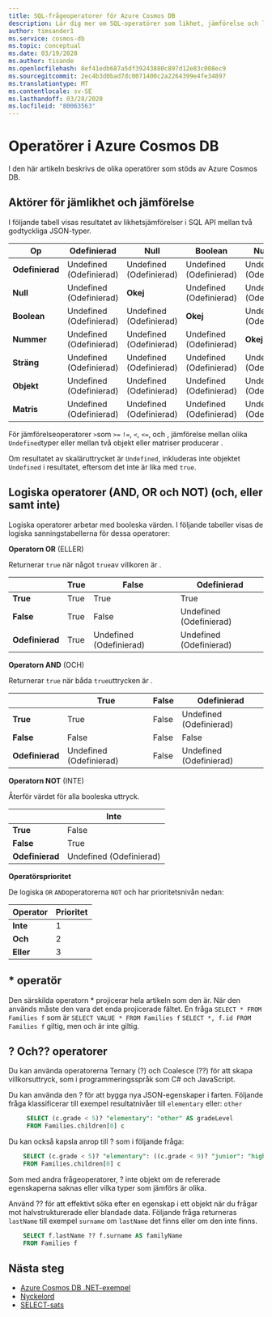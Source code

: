 ```yaml
---
title: SQL-frågeoperatorer för Azure Cosmos DB
description: Lär dig mer om SQL-operatörer som likhet, jämförelse och logiska operatörer som stöds av Azure Cosmos DB.
author: timsander1
ms.service: cosmos-db
ms.topic: conceptual
ms.date: 03/19/2020
ms.author: tisande
ms.openlocfilehash: 8ef41edb687a5df39243880c897d12e83c008ec9
ms.sourcegitcommit: 2ec4b3d0bad7dc0071400c2a2264399e4fe34897
ms.translationtype: MT
ms.contentlocale: sv-SE
ms.lasthandoff: 03/28/2020
ms.locfileid: "80063563"
---
```

# <a name="operators-in-azure-cosmos-db"></a>Operatörer i Azure Cosmos DB

I den här artikeln beskrivs de olika operatörer som stöds av Azure Cosmos DB.

## <a name="equality-and-comparison-operators"></a>Aktörer för jämlikhet och jämförelse

I följande tabell visas resultatet av likhetsjämförelser i SQL API mellan två godtyckliga JSON-typer.

| **Op** | **Odefinierad** | **Null** | **Boolean** | **Nummer** | **Sträng** | **Objekt** | **Matris** |
|---|---|---|---|---|---|---|---|
| **Odefinierad** | Undefined (Odefinierad) | Undefined (Odefinierad) | Undefined (Odefinierad) | Undefined (Odefinierad) | Undefined (Odefinierad) | Undefined (Odefinierad) | Undefined (Odefinierad) |
| **Null** | Undefined (Odefinierad) | **Okej** | Undefined (Odefinierad) | Undefined (Odefinierad) | Undefined (Odefinierad) | Undefined (Odefinierad) | Undefined (Odefinierad) |
| **Boolean** | Undefined (Odefinierad) | Undefined (Odefinierad) | **Okej** | Undefined (Odefinierad) | Undefined (Odefinierad) | Undefined (Odefinierad) | Undefined (Odefinierad) |
| **Nummer** | Undefined (Odefinierad) | Undefined (Odefinierad) | Undefined (Odefinierad) | **Okej** | Undefined (Odefinierad) | Undefined (Odefinierad) | Undefined (Odefinierad) |
| **Sträng** | Undefined (Odefinierad) | Undefined (Odefinierad) | Undefined (Odefinierad) | Undefined (Odefinierad) | **Okej** | Undefined (Odefinierad) | Undefined (Odefinierad) |
| **Objekt** | Undefined (Odefinierad) | Undefined (Odefinierad) | Undefined (Odefinierad) | Undefined (Odefinierad) | Undefined (Odefinierad) | **Okej** | Undefined (Odefinierad) |
| **Matris** | Undefined (Odefinierad) | Undefined (Odefinierad) | Undefined (Odefinierad) | Undefined (Odefinierad) | Undefined (Odefinierad) | Undefined (Odefinierad) | **Okej** |

För jämförelseoperatorer `>`som `>=` `!=`, `<`, `<=`, och , jämförelse mellan olika `Undefined`typer eller mellan två objekt eller matriser producerar .  

Om resultatet av skaläruttrycket är `Undefined`, inkluderas inte objektet `Undefined` i resultatet, eftersom det inte är lika med `true`.

## <a name="logical-and-or-and-not-operators"></a>Logiska operatorer (AND, OR och NOT) (och, eller samt inte)

Logiska operatorer arbetar med booleska värden. I följande tabeller visas de logiska sanningstabellerna för dessa operatorer:

**Operatorn OR** (ELLER)

Returnerar `true` när något `true`av villkoren är .

|  | **True** | **False** | **Odefinierad** |
| --- | --- | --- | --- |
| **True** |True |True |True |
| **False** |True |False |Undefined (Odefinierad) |
| **Odefinierad** |True |Undefined (Odefinierad) |Undefined (Odefinierad) |

**Operatorn AND** (OCH)

Returnerar `true` när båda `true`uttrycken är .

|  | **True** | **False** | **Odefinierad** |
| --- | --- | --- | --- |
| **True** |True |False |Undefined (Odefinierad) |
| **False** |False |False |False |
| **Odefinierad** |Undefined (Odefinierad) |False |Undefined (Odefinierad) |

**Operatorn NOT** (INTE)

Återför värdet för alla booleska uttryck.

|  | **Inte** |
| --- | --- |
| **True** |False |
| **False** |True |
| **Odefinierad** |Undefined (Odefinierad) |

**Operatörsprioritet**

De logiska `OR` `AND`operatorerna `NOT` och har prioritetsnivån nedan:

| **Operator** | **Prioritet** |
| --- | --- |
| **Inte** |1 |
| **Och** |2 |
| **Eller** |3 |

## <a name="-operator"></a>* operatör

Den särskilda operatorn * projicerar hela artikeln som den är. När den används måste den vara det enda projicerade fältet. En fråga `SELECT * FROM Families f` som är `SELECT VALUE * FROM Families f` `SELECT *, f.id FROM Families f` giltig, men och är inte giltig.

## <a name="-and--operators"></a>? Och?? operatorer

Du kan använda operatorerna Ternary (?) och Coalesce (??) för att skapa villkorsuttryck, som i programmeringsspråk som C# och JavaScript.

Du kan använda den ? för att bygga nya JSON-egenskaper i farten. Följande fråga klassificerar till exempel resultatnivåer till `elementary` eller: `other`

```sql
     SELECT (c.grade < 5)? "elementary": "other" AS gradeLevel
     FROM Families.children[0] c
```

Du kan också kapsla anrop till ? som i följande fråga: 

```sql
    SELECT (c.grade < 5)? "elementary": ((c.grade < 9)? "junior": "high") AS gradeLevel
    FROM Families.children[0] c
```

Som med andra frågeoperatorer, ? inte objekt om de refererade egenskaperna saknas eller vilka typer som jämförs är olika.

Använd ?? för att effektivt söka efter en egenskap i ett objekt när du frågar mot halvstrukturerade eller blandade data. Följande fråga returneras `lastName` till exempel `surname` om `lastName` det finns eller om den inte finns.

```sql
    SELECT f.lastName ?? f.surname AS familyName
    FROM Families f
```

## <a name="next-steps"></a>Nästa steg

- [Azure Cosmos DB .NET-exempel](https://github.com/Azure/azure-cosmos-dotnet-v3)
- [Nyckelord](sql-query-keywords.md)
- [SELECT-sats](sql-query-select.md)
